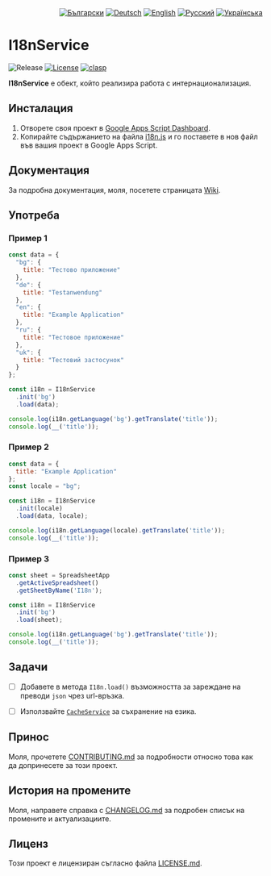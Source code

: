 <div id="locales" align="right">
  <a href="../bg/README.md"><img src="https://img.shields.io/badge/BG-blue?style=flat" alt="Български"></a>
  <a href="../de/README.md"><img src="https://img.shields.io/badge/DE-grey?style=flat" alt="Deutsch"></a>
  <a href="../en/README.md"><img src="https://img.shields.io/badge/EN-grey?style=flat" alt="English"></a>
  <a href="../ru/README.md"><img src="https://img.shields.io/badge/RU-grey?style=flat" alt="Русский"></a>
  <a href="../uk/README.md"><img src="https://img.shields.io/badge/UK-grey?style=flat" alt="Українська"></a>
</div>


# I18nService

<div id="badges" align="left">
  <img src="https://img.shields.io/github/v/release/MaksymStoianov/I18nService" alt="Release">
  <a href="LICENSE.md"><img src="https://img.shields.io/github/license/MaksymStoianov/I18nService" alt="License"></a>
  <a href="https://github.com/google/clasp"><img src="https://img.shields.io/badge/built%20with-clasp-4285f4.svg" alt="clasp"></a>
</div>

**I18nService** е обект, който реализира работа с интернационализация.


## Инсталация

1. Отворете своя проект в [Google Apps Script Dashboard](https://script.google.com/).
2. Копирайте съдържанието на файла [i18n.js](../../src/i18n.js) и го поставете в нов файл във вашия проект в Google Apps Script.


## Документация

За подробна документация, моля, посетете страницата [Wiki](../../../../wiki/bg).


## Употреба

### Пример 1

```javascript
const data = {
  "bg": {
    title: "Тестово приложение"
  },
  "de": {
    title: "Testanwendung"
  },
  "en": {
    title: "Example Application"
  },
  "ru": {
    title: "Тестовое приложение"
  },
  "uk": {
    title: "Тестовий застосунок"
  }
};

const i18n = I18nService
  .init('bg')
  .load(data);

console.log(i18n.getLanguage('bg').getTranslate('title'));
console.log(__('title'));
```

### Пример 2

```javascript
const data = {
  title: "Example Application"
};
const locale = "bg";

const i18n = I18nService
  .init(locale)
  .load(data, locale);

console.log(i18n.getLanguage(locale).getTranslate('title'));
console.log(__('title'));
```

### Пример 3

```javascript
const sheet = SpreadsheetApp
  .getActiveSpreadsheet()
  .getSheetByName('I18n');

const i18n = I18nService
  .init('bg')
  .load(sheet);

console.log(i18n.getLanguage('bg').getTranslate('title'));
console.log(__('title'));
```


## Задачи

- [ ] Добавете в метода `I18n.load()` възможността за зареждане на преводи `json` чрез url-връзка.
- [ ] Използвайте [`CacheService`](https://developers.google.com/apps-script/reference/cache) за съхранение на езика.


## Принос

Моля, прочетете [CONTRIBUTING.md](CONTRIBUTING.md) за подробности относно това как да допринесете за този проект.


## История на промените

Моля, направете справка с [CHANGELOG.md](CHANGELOG.md) за подробен списък на промените и актуализациите.


## Лиценз

Този проект е лицензиран съгласно файла [LICENSE.md](LICENSE.md).